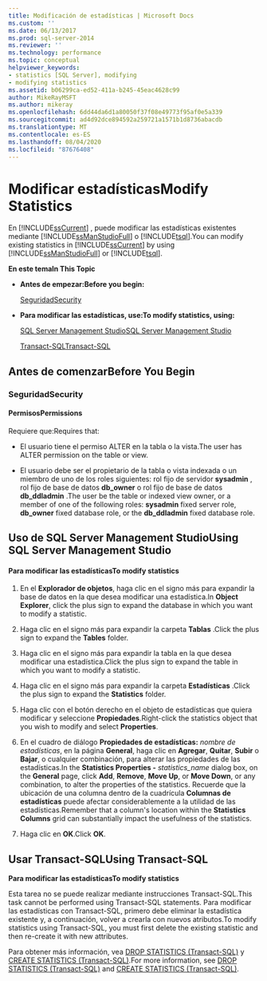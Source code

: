 ```yaml
---
title: Modificación de estadísticas | Microsoft Docs
ms.custom: ''
ms.date: 06/13/2017
ms.prod: sql-server-2014
ms.reviewer: ''
ms.technology: performance
ms.topic: conceptual
helpviewer_keywords:
- statistics [SQL Server], modifying
- modifying statistics
ms.assetid: b06299ca-ed52-411a-b245-45eac4628c99
author: MikeRayMSFT
ms.author: mikeray
ms.openlocfilehash: 6dd44da6d1a80050f37f08e49773f95af0e5a339
ms.sourcegitcommit: ad4d92dce894592a259721a1571b1d8736abacdb
ms.translationtype: MT
ms.contentlocale: es-ES
ms.lasthandoff: 08/04/2020
ms.locfileid: "87676408"
---
```

# <a name="modify-statistics"></a><span data-ttu-id="264b6-102">Modificar estadísticas</span><span class="sxs-lookup"><span data-stu-id="264b6-102">Modify Statistics</span></span>
  <span data-ttu-id="264b6-103">En [!INCLUDE[ssCurrent](../../includes/sscurrent-md.md)] , puede modificar las estadísticas existentes mediante [!INCLUDE[ssManStudioFull](../../includes/ssmanstudiofull-md.md)] o [!INCLUDE[tsql](../../includes/tsql-md.md)].</span><span class="sxs-lookup"><span data-stu-id="264b6-103">You can modify existing statistics in [!INCLUDE[ssCurrent](../../includes/sscurrent-md.md)] by using [!INCLUDE[ssManStudioFull](../../includes/ssmanstudiofull-md.md)] or [!INCLUDE[tsql](../../includes/tsql-md.md)].</span></span>  
  
 <span data-ttu-id="264b6-104">**En este tema**</span><span class="sxs-lookup"><span data-stu-id="264b6-104">**In This Topic**</span></span>  
  
-   <span data-ttu-id="264b6-105">**Antes de empezar:**</span><span class="sxs-lookup"><span data-stu-id="264b6-105">**Before you begin:**</span></span>  
  
     [<span data-ttu-id="264b6-106">Seguridad</span><span class="sxs-lookup"><span data-stu-id="264b6-106">Security</span></span>](#Security)  
  
-   <span data-ttu-id="264b6-107">**Para modificar las estadísticas, use:**</span><span class="sxs-lookup"><span data-stu-id="264b6-107">**To modify statistics, using:**</span></span>  
  
     [<span data-ttu-id="264b6-108">SQL Server Management Studio</span><span class="sxs-lookup"><span data-stu-id="264b6-108">SQL Server Management Studio</span></span>](#SSMSProcedure)  
  
     [<span data-ttu-id="264b6-109">Transact-SQL</span><span class="sxs-lookup"><span data-stu-id="264b6-109">Transact-SQL</span></span>](#TsqlProcedure)  
  
##  <a name="before-you-begin"></a><a name="BeforeYouBegin"></a> <span data-ttu-id="264b6-110">Antes de comenzar</span><span class="sxs-lookup"><span data-stu-id="264b6-110">Before You Begin</span></span>  
  
###  <a name="security"></a><a name="Security"></a> <span data-ttu-id="264b6-111">Seguridad</span><span class="sxs-lookup"><span data-stu-id="264b6-111">Security</span></span>  
  
####  <a name="permissions"></a><a name="Permissions"></a> <span data-ttu-id="264b6-112">Permisos</span><span class="sxs-lookup"><span data-stu-id="264b6-112">Permissions</span></span>  
 <span data-ttu-id="264b6-113">Requiere que:</span><span class="sxs-lookup"><span data-stu-id="264b6-113">Requires that:</span></span>  
  
-   <span data-ttu-id="264b6-114">El usuario tiene el permiso ALTER en la tabla o la vista.</span><span class="sxs-lookup"><span data-stu-id="264b6-114">The user has ALTER permission on the table or view.</span></span>  
  
-   <span data-ttu-id="264b6-115">El usuario debe ser el propietario de la tabla o vista indexada o un miembro de uno de los roles siguientes: rol fijo de servidor **sysadmin** , rol fijo de base de datos **db_owner** o rol fijo de base de datos **db_ddladmin** .</span><span class="sxs-lookup"><span data-stu-id="264b6-115">The user be the table or indexed view owner, or a member of one of the following roles: **sysadmin** fixed server role, **db_owner** fixed database role, or the **db_ddladmin** fixed database role.</span></span>  
  
##  <a name="using-sql-server-management-studio"></a><a name="SSMSProcedure"></a> <span data-ttu-id="264b6-116">Uso de SQL Server Management Studio</span><span class="sxs-lookup"><span data-stu-id="264b6-116">Using SQL Server Management Studio</span></span>  
  
#### <a name="to-modify-statistics"></a><span data-ttu-id="264b6-117">Para modificar las estadísticas</span><span class="sxs-lookup"><span data-stu-id="264b6-117">To modify statistics</span></span>  
  
1.  <span data-ttu-id="264b6-118">En el **Explorador de objetos**, haga clic en el signo más para expandir la base de datos en la que desea modificar una estadística.</span><span class="sxs-lookup"><span data-stu-id="264b6-118">In **Object Explorer**, click the plus sign to expand the database in which you want to modify a statistic.</span></span>  
  
2.  <span data-ttu-id="264b6-119">Haga clic en el signo más para expandir la carpeta **Tablas** .</span><span class="sxs-lookup"><span data-stu-id="264b6-119">Click the plus sign to expand the **Tables** folder.</span></span>  
  
3.  <span data-ttu-id="264b6-120">Haga clic en el signo más para expandir la tabla en la que desea modificar una estadística.</span><span class="sxs-lookup"><span data-stu-id="264b6-120">Click the plus sign to expand the table in which you want to modify a statistic.</span></span>  
  
4.  <span data-ttu-id="264b6-121">Haga clic en el signo más para expandir la carpeta **Estadísticas** .</span><span class="sxs-lookup"><span data-stu-id="264b6-121">Click the plus sign to expand the **Statistics** folder.</span></span>  
  
5.  <span data-ttu-id="264b6-122">Haga clic con el botón derecho en el objeto de estadísticas que quiera modificar y seleccione **Propiedades**.</span><span class="sxs-lookup"><span data-stu-id="264b6-122">Right-click the statistics object that you wish to modify and select **Properties**.</span></span>  
  
6.  <span data-ttu-id="264b6-123">En el cuadro de diálogo **Propiedades de estadísticas:** *nombre de estadísticas*, en la página **General**, haga clic en **Agregar**, **Quitar**, **Subir** o **Bajar**, o cualquier combinación, para alterar las propiedades de las estadísticas.</span><span class="sxs-lookup"><span data-stu-id="264b6-123">In the **Statistics Properties -** *statistics_name* dialog box, on the **General** page, click **Add**, **Remove**, **Move Up**, or **Move Down**, or any combination, to alter the properties of the statistics.</span></span> <span data-ttu-id="264b6-124">Recuerde que la ubicación de una columna dentro de la cuadrícula **Columnas de estadísticas** puede afectar considerablemente a la utilidad de las estadísticas.</span><span class="sxs-lookup"><span data-stu-id="264b6-124">Remember that a column's location within the **Statistics Columns** grid can substantially impact the usefulness of the statistics.</span></span>  
  
7.  <span data-ttu-id="264b6-125">Haga clic en **OK**.</span><span class="sxs-lookup"><span data-stu-id="264b6-125">Click **OK**.</span></span>  
  
##  <a name="using-transact-sql"></a><a name="TsqlProcedure"></a> <span data-ttu-id="264b6-126">Usar Transact-SQL</span><span class="sxs-lookup"><span data-stu-id="264b6-126">Using Transact-SQL</span></span>  
 <span data-ttu-id="264b6-127">**Para modificar las estadísticas**</span><span class="sxs-lookup"><span data-stu-id="264b6-127">**To modify statistics**</span></span>  
  
 <span data-ttu-id="264b6-128">Esta tarea no se puede realizar mediante instrucciones Transact-SQL.</span><span class="sxs-lookup"><span data-stu-id="264b6-128">This task cannot be performed using Transact-SQL statements.</span></span> <span data-ttu-id="264b6-129">Para modificar las estadísticas con Transact-SQL, primero debe eliminar la estadística existente y, a continuación, volver a crearla con nuevos atributos.</span><span class="sxs-lookup"><span data-stu-id="264b6-129">To modify statistics using Transact-SQL, you must first delete the existing statistic and then re-create it with new attributes.</span></span>  
  
 <span data-ttu-id="264b6-130">Para obtener más información, vea [DROP STATISTICS &#40;Transact-SQL&#41;](/sql/t-sql/statements/drop-statistics-transact-sql) y [CREATE STATISTICS &#40;Transact-SQL&#41;](/sql/t-sql/statements/create-statistics-transact-sql).</span><span class="sxs-lookup"><span data-stu-id="264b6-130">For more information, see [DROP STATISTICS &#40;Transact-SQL&#41;](/sql/t-sql/statements/drop-statistics-transact-sql) and [CREATE STATISTICS &#40;Transact-SQL&#41;](/sql/t-sql/statements/create-statistics-transact-sql).</span></span>  
  
  

